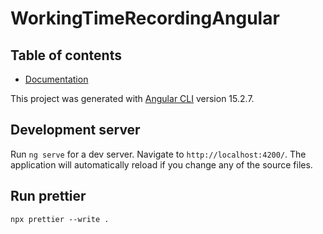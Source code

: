 # WorkingTimeRecordingAngular

## Table of contents

- [Documentation](./docs)

This project was generated with [Angular CLI](https://github.com/angular/angular-cli) version 15.2.7.

## Development server

Run `ng serve` for a dev server. Navigate to `http://localhost:4200/`. The application will automatically reload if you change any of the source files.

## Run prettier

`npx prettier --write .`
